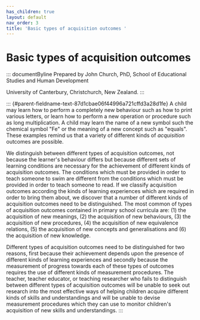 ```yaml
---
has_children: true
layout: default
nav_order: 3
title: 'Basic types of acquisition outcomes '
---
```

# Basic types of acquisition outcomes 


::: documentByline
Prepared by John Church, PhD, School of Educational Studies and Human
Development

University of Canterbury, Christchurch, New Zealand.
:::

::: {#parent-fieldname-text-87d1cbae06f44996a721cffd3a28d1fe}
A child may learn how to perform a completely new behaviour such as how
to print various letters, or learn how to perform a new operation or
procedure such as long multiplication. A child may learn the name of a
new symbol such the chemical symbol "Fe" or the meaning of a new concept
such as "equals". These examples remind us that a variety of different
kinds of *acquisition* outcomes are possible.

We distinguish between different types of acquisition outcomes, not
because the learner's behaviour differs but because different sets of
learning conditions are necessary for the achievement of different kinds
of acquisition outcomes. The conditions which must be provided in order
to teach someone to swim are different from the conditions which must be
provided in order to teach someone to read. If we classify acquisition
outcomes according the kinds of learning experiences which are required
in order to bring them about, we discover that a number of different
kinds of acquisition outcomes need to be distinguished. The most common
of types of acquisition outcomes contained in primary school curricula
are: (1) the acquisition of new meanings, (2) the acquisition of new
behaviours, (3) the acquisition of new procedures, (4) the acquisition
of new equivalence relations, (5) the acquisition of new concepts and
generalisations and (6) the acquisition of new knowledge.

Different types of acquisition outcomes need to be distinguished for two
reasons, first because their achievement depends upon the presence of
different kinds of learning experiences and secondly because the
measurement of progress towards each of these types of outcomes requires
the use of different kinds of measurement procedures. The teacher,
teacher educator, or teaching researcher who fails to distinguish
between different types of acquisition outcomes will be unable to seek
out research into the most effective ways of helping children acquire
different kinds of skills and understandings and will be unable to
devise measurement procedures which they can use to monitor children's
acquisition of new skills and understandings.
:::
